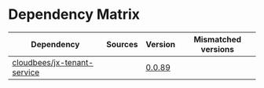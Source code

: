 # Dependency Matrix

Dependency | Sources | Version | Mismatched versions
---------- | ------- | ------- | -------------------
[cloudbees/jx-tenant-service](https://github.com/cloudbees/jx-tenant-service) |  | [0.0.89](https://github.com/cloudbees/jx-tenant-service/releases/tag/v0.0.89) | 
